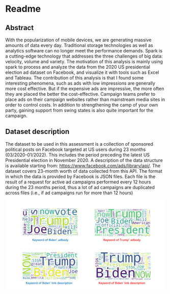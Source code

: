 # Readme



## Abstract

With the popularization of mobile devices, we are generating massive amounts of data  every day. Traditional storage technologies as well as analytics software can no  longer meet the performance demands. Spark is a cutting-edge technology that  addresses the three challenges of big data: velocity, volume and variety. The  motivation of this analysis is mainly using spark to process and analyze the data from  the 2020 US presidential election ad dataset on Facebook, and visualize it with tools  such as Excel and Tableau. The contribution of this analysis is that I found some  interesting phenomena, such as ads with low impressions are generally more cost effective. But if the expensive ads are impressive, the more often they are placed the  better the cost-effective. Campaign teams prefer to place ads on their campaign  websites rather than mainstream media sites in order to control costs. In addition to  strengthening the camp of your own party, gaining support from swing states is also  quite important for the campaign.



## Dataset description

The dataset to be used in this assessment is a collection of sponsored political posts on Facebook targeted at US users  during 23 months (03/2020-01/2022). This includes the period preceding the latest US Presidential election in  November 2020. A description of the data structure is available starting from:  https://www.facebook.com/ads/library/api/. The dataset covers 23-month worth of data collected from this API. The  format in which the data is provided by Facebook is JSON files. Each file is the result of a request for active ad  campaigns performed every 12 hours during the 23 months period, thus a lot of ad campaigns are duplicated across  files (i.e., if ad campaigns run for more than 12 hours) 

![wordcloud](wordcloud.png)
